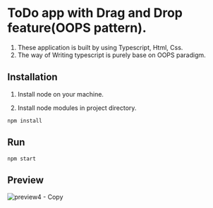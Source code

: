 # ToDo app with Drag and Drop feature(OOPS pattern).

1) These application is built by using Typescript, Html, Css.
2) The way of Writing typescript is purely base on OOPS paradigm.


## Installation

1) Install node on your machine.

2) Install node modules in project directory.

```
npm install
```

##  Run

```
npm start
```

## Preview


![preview4 - Copy](https://user-images.githubusercontent.com/85844223/214009041-8360eb2b-0232-418f-bb96-585d7c5c105d.png)
